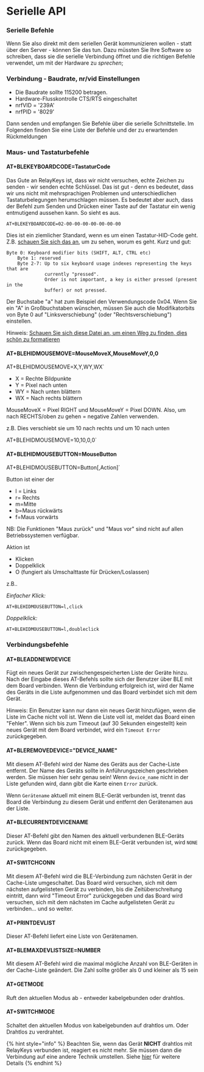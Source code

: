 # Serielle API

### Serielle Befehle

Wenn Sie also direkt mit dem seriellen Gerät kommunizieren wollen - statt über den Server - können Sie das tun. Dazu müssten Sie Ihre Software so schreiben, dass sie die serielle Verbindung öffnet und die richtigen Befehle verwendet, um mit der Hardware zu _sprechen_;

### Verbindung - Baudrate, nr/vid Einstellungen

* Die Baudrate sollte 115200 betragen.
* Hardware-Flusskontrolle CTS/RTS eingeschaltet
* nrfVID = '239A'
* nrfPID = '8029'

Dann senden und empfangen Sie Befehle über die serielle Schnittstelle. Im Folgenden finden Sie eine Liste der Befehle und der zu erwartenden Rückmeldungen

### Maus- und Tastaturbefehle

#### AT+BLEKEYBOARDCODE=TastaturCode

Das Gute an RelayKeys ist, dass wir nicht versuchen, echte Zeichen zu senden - wir senden echte Schlüssel. Das ist gut - denn es bedeutet, dass wir uns nicht mit mehrsprachigen Problemen und unterschiedlichen Tastaturbelegungen herumschlagen müssen. Es bedeutet aber auch, dass der Befehl zum Senden und Drücken einer Taste auf der Tastatur ein wenig entmutigend aussehen kann. So sieht es aus.

`AT+BLEKEYBOARDCODE=02-00-00-00-00-00-00-00`

Dies ist ein ziemlicher Standard, wenn es um einen Tastatur-HID-Code geht. Z.B. [schauen Sie sich das an](https://www.usb.org/sites/default/files/documents/hut1_12v2.pdf), um zu sehen, worum es geht. Kurz und gut:

```
Byte 0: Keyboard modifier bits (SHIFT, ALT, CTRL etc)
    Byte 1: reserved
    Byte 2-7: Up to six keyboard usage indexes representing the keys that are 
              currently "pressed". 
              Order is not important, a key is either pressed (present in the 
              buffer) or not pressed.
```

Der Buchstabe "a" hat zum Beispiel den Verwendungscode 0x04. Wenn Sie ein "A" in Großbuchstaben wünschen, müssen Sie auch die Modifikatorbits von Byte 0 auf "Linksverschiebung" (oder "Rechtsverschiebung") einstellen.

Hinweis: [Schauen Sie sich diese Datei an, um einen Weg zu finden, dies schön zu formatieren](https://github.com/AceCentre/RelayKeys/blob/69fffd89cf5ace9ee74ed6bc4fe958bff4fb3db2/blehid.py#L222)

#### AT+BLEHIDMOUSEMOVE=MouseMoveX,MouseMoveY,0,0

AT+BLEHIDMOUSEMOVE=X,Y,WY,WX`

* X = Rechte Bildpunkte
* Y = Pixel nach unten
* WY = Nach unten blättern
* WX = Nach rechts blättern

MouseMoveX = Pixel RIGHT und MouseMoveY = Pixel DOWN. Also, um nach RECHTS/oben zu gehen = negative Zahlen verwenden.

z.B. Dies verschiebt sie um 10 nach rechts und um 10 nach unten

AT+BLEHIDMOUSEMOVE=10,10,0,0`

#### AT+BLEHIDMOUSEBUTTON=MouseButton

AT+BLEHIDMOUSEBUTTON=Button[,Action]`

Button ist einer der

* l = Links
* r= Rechts
* m=Mitte
* b=Maus rückwärts
* f=Maus vorwärts

NB: Die Funktionen "Maus zurück" und "Maus vor" sind nicht auf allen Betriebssystemen verfügbar.

Aktion ist

* Klicken
* Doppelklick
* O (fungiert als Umschalttaste für Drücken/Loslassen)

z.B..

_Einfacher Klick:_

```
AT+BLEHIDMOUSEBUTTON=l,click
```

_Doppelklick:_

```
AT+BLEHIDMOUSEBUTTON=l,doubleclick
```

### Verbindungsbefehle

#### AT+BLEADDNEWDEVICE

Fügt ein neues Gerät zur zwischengespeicherten Liste der Geräte hinzu. Nach der Eingabe dieses AT-Befehls sollte sich der Benutzer über BLE mit dem Board verbinden. Wenn die Verbindung erfolgreich ist, wird der Name des Geräts in die Liste aufgenommen und das Board verbindet sich mit dem Gerät.

Hinweis: Ein Benutzer kann nur dann ein neues Gerät hinzufügen, wenn die Liste im Cache nicht voll ist. Wenn die Liste voll ist, meldet das Board einen "Fehler". Wenn sich bis zum Timeout (auf 30 Sekunden eingestellt) kein neues Gerät mit dem Board verbindet, wird ein `Timeout Error` zurückgegeben.

#### AT+BLEREMOVEDEVICE="DEVICE_NAME"

Mit diesem AT-Befehl wird der Name des Geräts aus der Cache-Liste entfernt. Der Name des Geräts sollte in Anführungszeichen geschrieben werden. Sie müssen hier sehr genau sein! Wenn `device_name` nicht in der Liste gefunden wird, dann gibt die Karte einen `Error` zurück.

Wenn `Gerätename` aktuell mit einem BLE-Gerät verbunden ist, trennt das Board die Verbindung zu diesem Gerät und entfernt den Gerätenamen aus der Liste.

#### AT+BLECURRENTDEVICENAME

Dieser AT-Befehl gibt den Namen des aktuell verbundenen BLE-Geräts zurück. Wenn das Board nicht mit einem BLE-Gerät verbunden ist, wird `NONE` zurückgegeben.

#### AT+SWITCHCONN

Mit diesem AT-Befehl wird die BLE-Verbindung zum nächsten Gerät in der Cache-Liste umgeschaltet. Das Board wird versuchen, sich mit dem nächsten aufgelisteten Gerät zu verbinden, bis die Zeitüberschreitung eintritt, dann wird "Timeout Error" zurückgegeben und das Board wird versuchen, sich mit dem nächsten im Cache aufgelisteten Gerät zu verbinden... und so weiter.

#### AT+PRINTDEVLIST

Dieser AT-Befehl liefert eine Liste von Gerätenamen.

#### AT+BLEMAXDEVLISTSIZE=NUMBER

Mit diesem AT-Befehl wird die maximal mögliche Anzahl von BLE-Geräten in der Cache-Liste geändert. Die Zahl sollte größer als 0 und kleiner als 15 sein

#### AT+GETMODE

Ruft den aktuellen Modus ab - entweder kabelgebunden oder drahtlos. &#x20;

#### AT+SWITCHMODE

Schaltet den aktuellen Modus von kabelgebunden auf drahtlos um. Oder Drahtlos zu verdrahtet.&#x20;

{% hint style="info" %}
Beachten Sie, wenn das Gerät **NICHT** drahtlos mit RelayKeys verbunden ist, reagiert es nicht mehr. Sie müssen dann die Verbindung auf eine andere Technik umstellen. Siehe [hier](../installation/#wireless-mode) für weitere Details
{% endhint %}